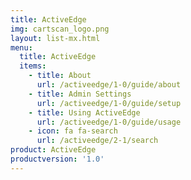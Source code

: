 ```yaml
---
title: ActiveEdge
img: cartscan_logo.png
layout: list-mx.html
menu:
  title: ActiveEdge
  items:
    - title: About
      url: /activeedge/1-0/guide/about
    - title: Admin Settings
      url: /activeedge/1-0/guide/setup
    - title: Using ActiveEdge
      url: /activeedge/1-0/guide/usage
    - icon: fa fa-search
      url: /activeedge/2-1/search
product: ActiveEdge
productversion: '1.0'
---
```

